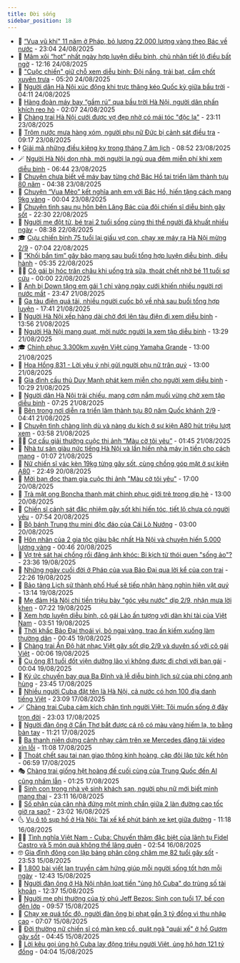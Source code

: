```yaml
---
title: Đời sống
sidebar_position: 18
---
```


<!-- dantri-doi-song:START -->
- 🥳 [“Vua vũ khí&quot; 11 năm ở Pháp, bỏ lương 22.000 lượng vàng theo Bác về nước](https://dantri.com.vn/doi-song/vua-vu-khi-11-nam-o-phap-bo-luong-22000-luong-vang-theo-bac-ve-nuoc-20250823234026712.htm) - 23:04 24/08/2025
- 🌁 [Mâm xôi “hot” nhất ngày hợp luyện diễu binh, chủ nhân tiết lộ điều bất ngờ](https://dantri.com.vn/doi-song/mam-xoi-hot-nhat-ngay-hop-luyen-dieu-binh-chu-nhan-tiet-lo-dieu-bat-ngo-20250824190017165.htm) - 12:16 24/08/2025
- 👀 [&quot;Cuộc chiến&quot; giữ chỗ xem diễu binh: Đội nắng, trải bạt, cắm chốt xuyên trưa](https://dantri.com.vn/doi-song/cuoc-chien-giu-cho-xem-dieu-binh-doi-nang-trai-bat-cam-chot-xuyen-trua-20250824115827265.htm) - 05:20 24/08/2025
- 🐻 [Người dân Hà Nội xúc động khi trực thăng kéo Quốc kỳ giữa bầu trời](https://dantri.com.vn/doi-song/nguoi-dan-ha-noi-xuc-dong-khi-truc-thang-keo-quoc-ky-giua-bau-troi-20250824110044420.htm) - 04:11 24/08/2025
- 🦅 [Hàng đoàn máy bay “gầm rú” qua bầu trời Hà Nội, người dân phấn khích reo hò](https://dantri.com.vn/doi-song/hang-doan-may-bay-gam-ru-qua-bau-troi-ha-noi-nguoi-dan-phan-khich-reo-ho-20250824080830107.htm) - 02:07 24/08/2025
- 🦩 [Chàng trai Hà Nội cưới được vợ đẹp nhờ có mái tóc &quot;độc lạ&quot;](https://dantri.com.vn/doi-song/chang-trai-ha-noi-cuoi-duoc-vo-dep-nho-co-mai-toc-doc-la-20250824023019509.htm) - 23:11 23/08/2025
- 🦏 [Trộm nước mưa hàng xóm, người phụ nữ Đức bị cảnh sát điều tra](https://dantri.com.vn/doi-song/trom-nuoc-mua-hang-xom-nguoi-phu-nu-duc-bi-canh-sat-dieu-tra-20250823143729232.htm) - 09:17 23/08/2025
- 🕴 [Giải mã những điều kiêng kỵ trong tháng 7 âm lịch](https://dantri.com.vn/doi-song/giai-ma-nhung-dieu-kieng-ky-trong-thang-7-am-lich-20250823154158601.htm) - 08:52 23/08/2025
- 🪄 [Người Hà Nội dọn nhà, mời người lạ ngủ qua đêm miễn phí khi xem diễu binh](https://dantri.com.vn/doi-song/nguoi-ha-noi-don-nha-moi-nguoi-la-ngu-qua-dem-mien-phi-khi-xem-dieu-binh-20250823121701750.htm) - 06:44 23/08/2025
- 🚦 [Chuyện chưa biết về máy bay từng chở Bác Hồ tại triển lãm thành tựu 80 năm](https://dantri.com.vn/doi-song/chuyen-chua-biet-ve-may-bay-tung-cho-bac-ho-tai-trien-lam-thanh-tuu-80-nam-20250822105725756.htm) - 04:38 23/08/2025
- 🤔 [Chuyện “Vua Mèo” kết nghĩa anh em với Bác Hồ, hiến tặng cách mạng 9kg vàng](https://dantri.com.vn/doi-song/chuyen-vua-meo-ket-nghia-anh-em-voi-bac-ho-hien-tang-cach-mang-9kg-vang-20250810103335954.htm) - 00:04 23/08/2025
- 🚦 [Chuyện tình sau nụ hôn bên Lăng Bác của đôi chiến sĩ diễu binh gây sốt](https://dantri.com.vn/doi-song/chuyen-tinh-sau-nu-hon-ben-lang-bac-cua-doi-chien-si-dieu-binh-gay-sot-20250822171151860.htm) - 22:30 22/08/2025
- 🐎 [Người mẹ đột tử, bé trai 2 tuổi sống cùng thi thể người đã khuất nhiều ngày](https://dantri.com.vn/doi-song/nguoi-me-dot-tu-be-trai-2-tuoi-song-cung-thi-the-nguoi-da-khuat-nhieu-ngay-20250822123420092.htm) - 08:38 22/08/2025
- 🎓 [Cựu chiến binh 75 tuổi lại giấu vợ con, chạy xe máy ra Hà Nội mừng 2/9](https://dantri.com.vn/doi-song/cuu-chien-binh-75-tuoi-lai-giau-vo-con-chay-xe-may-ra-ha-noi-mung-29-20250822134500585.htm) - 07:04 22/08/2025
- 🐘 [“Khối bắn tim” gây bão mạng sau buổi tổng hợp luyện diễu binh, diễu hành](https://dantri.com.vn/doi-song/khoi-ban-tim-gay-bao-mang-sau-buoi-tong-hop-luyen-dieu-binh-dieu-hanh-20250822122313020.htm) - 05:35 22/08/2025
- 🧑‍🏫 [Cô gái bị hóc trân châu khi uống trà sữa, thoát chết nhờ bé 11 tuổi sơ cứu](https://dantri.com.vn/doi-song/co-gai-bi-hoc-tran-chau-khi-uong-tra-sua-thoat-chet-nho-be-11-tuoi-so-cuu-20250821190942424.htm) - 00:00 22/08/2025
- 🦒 [Anh bị Down tặng em gái 1 chỉ vàng ngày cưới khiến nhiều người rơi nước mắt](https://dantri.com.vn/doi-song/anh-bi-down-tang-em-gai-1-chi-vang-ngay-cuoi-khien-nhieu-nguoi-roi-nuoc-mat-20250821221611578.htm) - 23:47 21/08/2025
- 🧰 [Ga tàu điện quá tải, nhiều người cuốc bộ về nhà sau buổi tổng hợp luyện](https://dantri.com.vn/doi-song/ga-tau-dien-qua-tai-nhieu-nguoi-cuoc-bo-ve-nha-sau-buoi-tong-hop-luyen-20250822000029687.htm) - 17:41 21/08/2025
- 🧐 [Người Hà Nội xếp hàng dài chờ đợi lên tàu điện đi xem diễu binh](https://dantri.com.vn/doi-song/nguoi-ha-noi-xep-hang-dai-cho-doi-len-tau-dien-di-xem-dieu-binh-20250821203410352.htm) - 13:56 21/08/2025
- 🌮 [Người Hà Nội mang quạt, mời nước người lạ xem tập diễu binh](https://dantri.com.vn/doi-song/nguoi-ha-noi-mang-quat-moi-nuoc-nguoi-la-xem-tap-dieu-binh-20250821202020220.htm) - 13:29 21/08/2025
- 🎓 [Chinh phục 3.300km xuyên Việt cùng Yamaha Grande](https://dantri.com.vn/doi-song/chinh-phuc-3300km-xuyen-viet-cung-yamaha-grande-20250821155511172.htm) - 13:00 21/08/2025
- 🚀 [Hoa Hồng 831 - Lời yêu ý nhị gửi người phụ nữ trân quý](https://dantri.com.vn/doi-song/hoa-hong-831-loi-yeu-y-nhi-gui-nguoi-phu-nu-tran-quy-20250821141758306.htm) - 13:00 21/08/2025
- 🤖 [Gia đình cầu thủ Duy Mạnh phát kem miễn cho người xem diễu binh](https://dantri.com.vn/doi-song/gia-dinh-cau-thu-duy-manh-phat-kem-mien-cho-nguoi-xem-dieu-binh-20250821170334349.htm) - 10:29 21/08/2025
- 🤩 [Người dân Hà Nội trải chiếu, mang cơm nắm muối vừng chờ xem tập diễu binh](https://dantri.com.vn/doi-song/nguoi-dan-ha-noi-trai-chieu-mang-com-nam-muoi-vung-cho-xem-tap-dieu-binh-20250821142012698.htm) - 07:25 21/08/2025
- 👹 [Bên trong nơi diễn ra triển lãm thành tựu 80 năm Quốc khánh 2/9](https://dantri.com.vn/doi-song/ben-trong-noi-dien-ra-trien-lam-thanh-tuu-80-nam-quoc-khanh-29-20250820180444733.htm) - 04:41 21/08/2025
- 🦩 [Chuyện tình chàng lính dù và nàng du kích ở sự kiện A80 hút triệu lượt xem](https://dantri.com.vn/doi-song/chuyen-tinh-chang-linh-du-va-nang-du-kich-o-su-kien-a80-hut-trieu-luot-xem-20250820161516566.htm) - 03:58 21/08/2025
- 🧑‍🏫 [Cơ cấu giải thưởng cuộc thi ảnh “Màu cờ tôi yêu”](https://dantri.com.vn/xa-hoi/co-cau-giai-thuong-cuoc-thi-anh-mau-co-toi-yeu-20250821084508982.htm) - 01:45 21/08/2025
- 🌈 [Nhà tư sản giàu nức tiếng Hà Nội và lần hiến nhà máy in tiền cho cách mạng](https://dantri.com.vn/doi-song/nha-tu-san-giau-nuc-tieng-ha-noi-va-lan-hien-nha-may-in-tien-cho-cach-mang-20250817114842485.htm) - 01:07 21/08/2025
- 💃 [Nữ chiến sĩ vác kèn 19kg từng gây sốt, cùng chồng góp mặt ở sự kiện A80](https://dantri.com.vn/doi-song/nu-chien-si-vac-ken-19kg-tung-gay-sot-cung-chong-gop-mat-o-su-kien-a80-20250820174448556.htm) - 22:49 20/08/2025
- 💂 [Mời bạn đọc tham gia cuộc thi ảnh &quot;Màu cờ tôi yêu&quot;](https://dantri.com.vn/xa-hoi/moi-ban-doc-tham-gia-cuoc-thi-anh-mau-co-toi-yeu-20250814115212205.htm) - 17:00 20/08/2025
- 🦏 [Trà mật ong Boncha thanh mát chinh phục giới trẻ trong dịp hè](https://dantri.com.vn/doi-song/tra-mat-ong-boncha-thanh-mat-chinh-phuc-gioi-tre-trong-dip-he-20250820135630315.htm) - 13:00 20/08/2025
- 🤡 [Chiến sĩ cảnh sát đặc nhiệm gây sốt khi hiến tóc, tiết lộ chưa có người yêu](https://dantri.com.vn/doi-song/chien-si-canh-sat-dac-nhiem-gay-sot-khi-hien-toc-tiet-lo-chua-co-nguoi-yeu-20250820102956697.htm) - 07:54 20/08/2025
- 🫶 [Bộ bánh Trung thu mini độc đáo của Cái Lò Nướng](https://dantri.com.vn/doi-song/bo-banh-trung-thu-mini-doc-dao-cua-cai-lo-nuong-20250820091725918.htm) - 03:00 20/08/2025
- 💪 [Hôn nhân của 2 gia tộc giàu bậc nhất Hà Nội và chuyện hiến 5.000 lượng vàng](https://dantri.com.vn/doi-song/hon-nhan-cua-2-gia-toc-giau-bac-nhat-ha-noi-va-chuyen-hien-5000-luong-vang-20250818095642768.htm) - 00:46 20/08/2025
- 🦅 [Vợ trẻ sát hại chồng rồi đăng ảnh khóc: Bi kịch từ thói quen &quot;sống ảo&quot;?](https://dantri.com.vn/doi-song/vo-tre-sat-hai-chong-roi-dang-anh-khoc-bi-kich-tu-thoi-quen-song-ao-20250819172635258.htm) - 23:36 19/08/2025
- 🧠 [Những ngày cuối đời ở Pháp của vua Bảo Đại qua lời kể của con trai](https://dantri.com.vn/doi-song/nhung-ngay-cuoi-doi-o-phap-cua-vua-bao-dai-qua-loi-ke-cua-con-trai-20250818011922269.htm) - 22:26 19/08/2025
- 🦅 [Bảo tàng Lịch sử thành phố Huế sẽ tiếp nhận hàng nghìn hiện vật quý](https://dantri.com.vn/doi-song/bao-tang-lich-su-thanh-pho-hue-se-tiep-nhan-hang-nghin-hien-vat-quy-20250819162256071.htm) - 13:14 19/08/2025
- 💪 [Mẹ đảm Hà Nội chi tiền triệu bày &quot;góc yêu nước&quot; dịp 2/9, nhận mưa lời khen](https://dantri.com.vn/doi-song/me-dam-ha-noi-chi-tien-trieu-bay-goc-yeu-nuoc-dip-29-nhan-mua-loi-khen-20250818233856617.htm) - 07:22 19/08/2025
- 🧐 [Xem hợp luyện diễu binh, cô gái Lào ấn tượng với dàn khí tài của Việt Nam](https://dantri.com.vn/doi-song/xem-hop-luyen-dieu-binh-co-gai-lao-an-tuong-voi-dan-khi-tai-cua-viet-nam-20250819095927474.htm) - 03:51 19/08/2025
- 👀 [Thời khắc Bảo Đại thoái vị, bỏ ngai vàng, trao ấn kiếm xuống làm thường dân](https://dantri.com.vn/doi-song/thoi-khac-bao-dai-thoai-vi-bo-ngai-vang-trao-an-kiem-xuong-lam-thuong-dan-20250815204646237.htm) - 00:45 19/08/2025
- 🎉 [Chàng trai Ấn Độ hát nhạc Việt gây sốt dịp 2/9 và duyên số với cô gái Việt](https://dantri.com.vn/doi-song/chang-trai-an-do-hat-nhac-viet-gay-sot-dip-29-va-duyen-so-voi-co-gai-viet-20250818091633783.htm) - 00:06 19/08/2025
- 💂 [Cụ ông 81 tuổi đốt viện dưỡng lão vì không được đi chơi với bạn gái](https://dantri.com.vn/doi-song/cu-ong-81-tuoi-dot-vien-duong-lao-vi-khong-duoc-di-choi-voi-ban-gai-20250818223739930.htm) - 00:04 19/08/2025
- 🚀 [Ký ức chuyến bay qua Ba Đình và lễ diễu binh lịch sử của phi công anh hùng](https://dantri.com.vn/doi-song/ky-uc-chuyen-bay-qua-ba-dinh-va-le-dieu-binh-lich-su-cua-phi-cong-anh-hung-20250817140220605.htm) - 23:45 17/08/2025
- 👹 [Nhiều người Cuba đặt tên là Hà Nội, cả nước có hơn 100 địa danh tiếng Việt](https://dantri.com.vn/doi-song/nhieu-nguoi-cuba-dat-ten-la-ha-noi-ca-nuoc-co-hon-100-dia-danh-tieng-viet-20250817103011064.htm) - 23:09 17/08/2025
- 🪄 [Chàng trai Cuba cảm kích chân tình người Việt: Tôi muốn sống ở đây trọn đời](https://dantri.com.vn/doi-song/chang-trai-cuba-cam-kich-chan-tinh-nguoi-viet-toi-muon-song-o-day-tron-doi-20250817184059895.htm) - 23:03 17/08/2025
- 🌁 [Người đàn ông ở Cần Thơ bắt được cá rô có màu vàng hiếm lạ, to bằng bàn tay](https://dantri.com.vn/doi-song/nguoi-dan-ong-o-can-tho-bat-duoc-ca-ro-co-mau-vang-hiem-la-to-bang-ban-tay-20250817171342852.htm) - 11:21 17/08/2025
- 🌋 [Ba thanh niên dựng cảnh nhạy cảm trên xe Mercedes đăng tải video xin lỗi](https://dantri.com.vn/doi-song/ba-thanh-nien-dung-canh-nhay-cam-tren-xe-mercedes-dang-tai-video-xin-loi-20250817171623243.htm) - 11:08 17/08/2025
- 🦆 [Thoát chết sau tai nạn giao thông kinh hoàng, cặp đôi lập tức kết hôn](https://dantri.com.vn/doi-song/thoat-chet-sau-tai-nan-giao-thong-kinh-hoang-cap-doi-lap-tuc-ket-hon-20250816201634390.htm) - 06:59 17/08/2025
- 🎭 [Chàng trai giống hệt hoàng đế cuối cùng của Trung Quốc đến AI cũng nhầm lẫn](https://dantri.com.vn/doi-song/chang-trai-giong-het-hoang-de-cuoi-cung-cua-trung-quoc-den-ai-cung-nham-lan-20250815220036175.htm) - 01:25 17/08/2025
- 🤡 [Sinh con trong nhà vệ sinh khách sạn, người phụ nữ mới biết mình mang thai](https://dantri.com.vn/doi-song/sinh-con-trong-nha-ve-sinh-khach-san-nguoi-phu-nu-moi-biet-minh-mang-thai-20250816231956978.htm) - 23:11 16/08/2025
- 🦩 [Số phận của căn nhà đứng một mình chắn giữa 2 làn đường cao tốc giờ ra sao?](https://dantri.com.vn/doi-song/so-phan-cua-can-nha-dung-mot-minh-chan-giua-2-lan-duong-cao-toc-gio-ra-sao-20250816162506445.htm) - 23:02 16/08/2025
- 🌜 [Vụ ô tô sụp hố ở Hà Nội: Tài xế kể phút bánh xe kẹt giữa đường](https://dantri.com.vn/doi-song/vu-o-to-sup-ho-o-ha-noi-tai-xe-ke-phut-banh-xe-ket-giua-duong-20250816162850032.htm) - 11:18 16/08/2025
- 🧑‍🏫 [Tình nghĩa Việt Nam - Cuba: Chuyến thăm đặc biệt của lãnh tụ Fidel Castro và 5 món quà không thể lãng quên](https://dantri.com.vn/doi-song/tinh-nghia-viet-nam-cuba-chuyen-tham-dac-biet-cua-lanh-tu-fidel-castro-va-5-mon-qua-khong-the-lang-quen-20250816015703028.htm) - 02:54 16/08/2025
- 🤓 [Gia đình đông con lập bảng phân công chăm mẹ 82 tuổi gây sốt](https://dantri.com.vn/doi-song/gia-dinh-dong-con-lap-bang-phan-cong-cham-me-82-tuoi-gay-sot-20250815231815057.htm) - 23:53 15/08/2025
- 🤗 [1.800 bài viết lan truyền cảm hứng giúp mỗi người sống tốt hơn mỗi ngày](https://dantri.com.vn/doi-song/1800-bai-viet-lan-truyen-cam-hung-giup-moi-nguoi-song-tot-hon-moi-ngay-20250815182224157.htm) - 12:43 15/08/2025
- 🦒 [Người đàn ông ở Hà Nội nhận loạt tiền &quot;ủng hộ Cuba&quot; do trùng số tài khoản](https://dantri.com.vn/doi-song/nguoi-dan-ong-o-ha-noi-nhan-loat-tien-ung-ho-cuba-do-trung-so-tai-khoan-20250815192424812.htm) - 12:37 15/08/2025
- 💂 [Người mẹ phi thường của tỷ phú Jeff Bezos: Sinh con tuổi 17, bế con đến lớp](https://dantri.com.vn/doi-song/nguoi-me-phi-thuong-cua-ty-phu-jeff-bezos-sinh-con-tuoi-17-be-con-den-lop-20250815155640011.htm) - 09:57 15/08/2025
- 🚀 [Chạy xe quá tốc độ, người đàn ông bị phạt gần 3 tỷ đồng vì thu nhập cao](https://dantri.com.vn/doi-song/chay-xe-qua-toc-do-nguoi-dan-ong-bi-phat-gan-3-ty-dong-vi-thu-nhap-cao-20250813161725668.htm) - 07:07 15/08/2025
- 🐲 [Đời thường nữ chiến sĩ có màn kẹp cổ, quật ngã &quot;quái xế&quot; ở hồ Gươm gây sốt](https://dantri.com.vn/doi-song/doi-thuong-nu-chien-si-co-man-kep-co-quat-nga-quai-xe-o-ho-guom-gay-sot-20250815110559068.htm) - 04:45 15/08/2025
- 🎡 [Lời kêu gọi ủng hộ Cuba lay động triệu người Việt, ủng hộ hơn 121 tỷ đồng](https://dantri.com.vn/doi-song/loi-keu-goi-ung-ho-cuba-lay-dong-trieu-nguoi-viet-ung-ho-hon-121-ty-dong-20250815102611368.htm) - 04:04 15/08/2025<!-- dantri-doi-song:END -->
